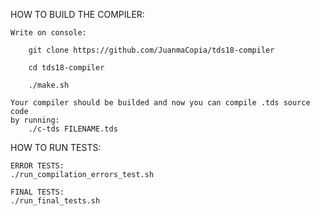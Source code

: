 HOW TO BUILD THE COMPILER:
    
    Write on console:
    
        git clone https://github.com/JuanmaCopia/tds18-compiler
    
        cd tds18-compiler
      
        ./make.sh
    
    Your compiler should be builded and now you can compile .tds source code
    by running:
        ./c-tds FILENAME.tds

HOW TO RUN TESTS:
    
    ERROR TESTS:
    ./run_compilation_errors_test.sh
    
    FINAL TESTS:
    ./run_final_tests.sh
